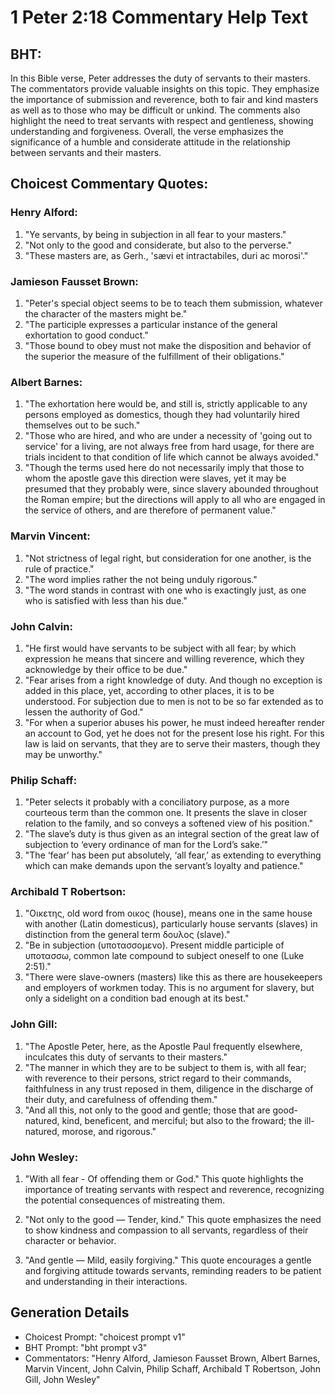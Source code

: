 # 1 Peter 2:18 Commentary Help Text

## BHT:
In this Bible verse, Peter addresses the duty of servants to their masters. The commentators provide valuable insights on this topic. They emphasize the importance of submission and reverence, both to fair and kind masters as well as to those who may be difficult or unkind. The comments also highlight the need to treat servants with respect and gentleness, showing understanding and forgiveness. Overall, the verse emphasizes the significance of a humble and considerate attitude in the relationship between servants and their masters.

## Choicest Commentary Quotes:
### Henry Alford:
1. "Ye servants, by being in subjection in all fear to your masters." 
2. "Not only to the good and considerate, but also to the perverse." 
3. "These masters are, as Gerh., 'sævi et intractabiles, duri ac morosi'."

### Jamieson Fausset Brown:
1. "Peter's special object seems to be to teach them submission, whatever the character of the masters might be."
2. "The participle expresses a particular instance of the general exhortation to good conduct."
3. "Those bound to obey must not make the disposition and behavior of the superior the measure of the fulfillment of their obligations."

### Albert Barnes:
1. "The exhortation here would be, and still is, strictly applicable to any persons employed as domestics, though they had voluntarily hired themselves out to be such."
2. "Those who are hired, and who are under a necessity of 'going out to service' for a living, are not always free from hard usage, for there are trials incident to that condition of life which cannot be always avoided."
3. "Though the terms used here do not necessarily imply that those to whom the apostle gave this direction were slaves, yet it may be presumed that they probably were, since slavery abounded throughout the Roman empire; but the directions will apply to all who are engaged in the service of others, and are therefore of permanent value."

### Marvin Vincent:
1. "Not strictness of legal right, but consideration for one another, is the rule of practice."
2. "The word implies rather the not being unduly rigorous."
3. "The word stands in contrast with one who is exactingly just, as one who is satisfied with less than his due."

### John Calvin:
1. "He first would have servants to be subject with all fear; by which expression he means that sincere and willing reverence, which they acknowledge by their office to be due."
2. "Fear arises from a right knowledge of duty. And though no exception is added in this place, yet, according to other places, it is to be understood. For subjection due to men is not to be so far extended as to lessen the authority of God."
3. "For when a superior abuses his power, he must indeed hereafter render an account to God, yet he does not for the present lose his right. For this law is laid on servants, that they are to serve their masters, though they may be unworthy."

### Philip Schaff:
1. "Peter selects it probably with a conciliatory purpose, as a more courteous term than the common one. It presents the slave in closer relation to the family, and so conveys a softened view of his position."
2. "The slave’s duty is thus given as an integral section of the great law of subjection to ‘every ordinance of man for the Lord’s sake.’"
3. "The ‘fear’ has been put absolutely, ‘all fear,’ as extending to everything which can make demands upon the servant’s loyalty and patience."

### Archibald T Robertson:
1. "Οικετης, old word from οικος (house), means one in the same house with another (Latin domesticus), particularly house servants (slaves) in distinction from the general term δουλος (slave)."
2. "Be in subjection (υποτασσομενο). Present middle participle of υποτασσω, common late compound to subject oneself to one (Luke 2:51)."
3. "There were slave-owners (masters) like this as there are housekeepers and employers of workmen today. This is no argument for slavery, but only a sidelight on a condition bad enough at its best."

### John Gill:
1. "The Apostle Peter, here, as the Apostle Paul frequently elsewhere, inculcates this duty of servants to their masters."
2. "The manner in which they are to be subject to them is, with all fear; with reverence to their persons, strict regard to their commands, faithfulness in any trust reposed in them, diligence in the discharge of their duty, and carefulness of offending them."
3. "And all this, not only to the good and gentle; those that are good-natured, kind, beneficent, and merciful; but also to the froward; the ill-natured, morose, and rigorous."

### John Wesley:
1. "With all fear - Of offending them or God." This quote highlights the importance of treating servants with respect and reverence, recognizing the potential consequences of mistreating them.

2. "Not only to the good — Tender, kind." This quote emphasizes the need to show kindness and compassion to all servants, regardless of their character or behavior.

3. "And gentle — Mild, easily forgiving." This quote encourages a gentle and forgiving attitude towards servants, reminding readers to be patient and understanding in their interactions.


## Generation Details
- Choicest Prompt: "choicest prompt v1"
- BHT Prompt: "bht prompt v3"
- Commentators: "Henry Alford, Jamieson Fausset Brown, Albert Barnes, Marvin Vincent, John Calvin, Philip Schaff, Archibald T Robertson, John Gill, John Wesley"

